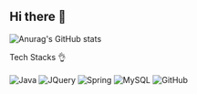## Hi there 👋

![Anurag's GitHub stats](https://github-readme-stats.vercel.app/api?username=Fouink&show_icons=true&theme=radical)

Tech Stacks 👌 <br/><br/>
<img alt="Java" src ="https://img.shields.io/badge/Java-007396.svg?&style=for-the-badge&logo=Java&logoColor=white"/>
<img alt="JQuery" src ="https://img.shields.io/badge/JQuery-0769AD.svg?&style=for-the-badge&logo=JQuery&logoColor=white"/>
<img alt="Spring" src ="https://img.shields.io/badge/SpringBoot-6DB33F.svg?&style=for-the-badge&logo=Spring&logoColor=white"/>
<img alt="MySQL" src ="https://img.shields.io/badge/MySQL-4479A1.svg?&style=for-the-badge&logo=MySQL&logoColor=white"/>
<img alt="GitHub" src ="https://img.shields.io/badge/GitHub-F05032.svg?&style=for-the-badge&logo=GitHub&logoColor=white"/>
<!--
**sese1212/sese1212** is a ✨ _special_ ✨ repository because its `README.md` (this file) appears on your GitHub profile.

Here are some ideas to get you started:

- 🔭 I’m currently working on ...
- 🌱 I’m currently learning ...
- 👯 I’m looking to collaborate on ...
- 🤔 I’m looking for help with ...
- 💬 Ask me about ...
- 📫 How to reach me: ...
- 😄 Pronouns: ...
- ⚡ Fun fact: ...
-->
